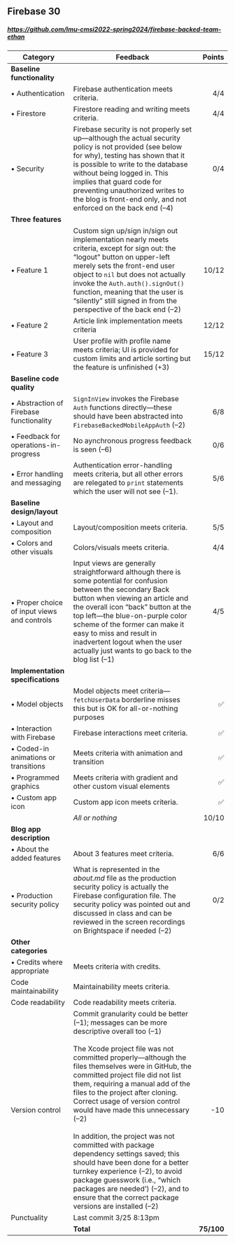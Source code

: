 

## Firebase 30

##### https://github.com/lmu-cmsi2022-spring2024/firebase-backed-team-ethan

| Category | Feedback | Points |
| --- | --- | ---: |
| **Baseline functionality** | | |
| • Authentication | Firebase authentication meets criteria. | 4/4 |
| • Firestore | Firestore reading and writing meets criteria. | 4/4 |
| • Security | Firebase security is not properly set up—although the actual security policy is not provided (see below for why), testing has shown that it is possible to write to the database without being logged in. This implies that guard code for preventing unauthorized writes to the blog is front-end only, and not enforced on the back end (–4) | 0/4 |
| **Three features** | | |
| • Feature 1 | Custom sign up/sign in/sign out implementation nearly meets criteria, except for sign out: the “logout” button on upper-left merely sets the front-end user object to `nil` but does not actually invoke the `Auth.auth().signOut()` function, meaning that the user is “silently” still signed in from the perspective of the back end (–2) | 10/12 |
| • Feature 2 | Article link implementation meets criteria | 12/12 |
| • Feature 3 | User profile with profile name meets criteria; UI is provided for custom limits and article sorting but the feature is unfinished (+3) | 15/12 |
| **Baseline code quality** | | |
| • Abstraction of Firebase functionality | `SignInView` invokes the Firebase `Auth` functions directly—these should have been abstracted into `FirebaseBackedMobileAppAuth` (–2) | 6/8 |
| • Feedback for operations-in-progress | No aynchronous progress feedback is seen (–6) | 0/6 |  
| • Error handling and messaging | Authentication error-handling meets criteria, but all other errors are relegated to `print` statements which the user will not see (–1). | 5/6 |
| **Baseline design/layout** | | |
| • Layout and composition | Layout/composition meets criteria. | 5/5 |
| • Colors and other visuals | Colors/visuals meets criteria. | 4/4 |
| • Proper choice of input views and controls | Input views are generally straightforward although there is some potential for confusion between the secondary Back button when viewing an article and the overall icon “back” button at the top left—the blue-on-purple color scheme of the former can make it easy to miss and result in inadvertent logout when the user actually just wants to go back to the blog list (–1) | 4/5 |
| **Implementation specifications** | | |
| • Model objects | Model objects meet criteria—`fetchUserData` borderline misses this but is OK for all-or-nothing purposes | ✅ |
| • Interaction with Firebase | Firebase interactions meet criteria. | ✅ |
| • Coded-in animations or transitions | Meets criteria with animation and transition | ✅ |
| • Programmed graphics | Meets criteria with gradient and other custom visual elements | ✅ |
| • Custom app icon | Custom app icon meets criteria. | ✅ |
| | _All or nothing_ | 10/10 |
| **Blog app description** | | |
| • About the added features | About 3 features meet criteria. | 6/6 |
| • Production security policy | What is represented in the _about.md_ file as the production security policy is actually the Firebase configuration file. The security policy was pointed out and discussed in class and can be reviewed in the screen recordings on Brightspace if needed (–2) | 0/2 |
| **Other categories** | | |
| • Credits where appropriate | Meets criteria with credits. |  |
| Code maintainability | Maintainability meets criteria. |  |
| Code readability | Code readability meets criteria. |  |
| Version control | Commit granularity could be better (–1); messages can be more descriptive overall too (–1)<br><br>The Xcode project file was not committed properly—although the files themselves were in GitHub, the committed project file did not list them, requiring a manual add of the files to the project after cloning. Correct usage of version control would have made this unnecessary (–2)<br><br>In addition, the project was not committed with package dependency settings saved; this should have been done for a better turnkey experience (–2), to avoid package guesswork (i.e., “which packages are needed’) (–2), and to ensure that the correct package versions are installed (–2) | -10 |
| Punctuality | Last commit 3/25 8:13pm |  |
| | **Total** | **75/100** |

